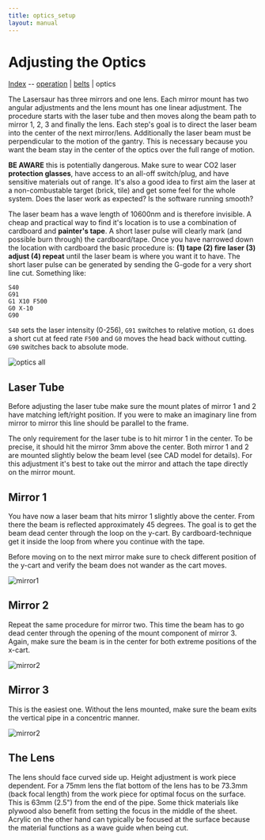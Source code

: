 ```yaml
---
title: optics_setup
layout: manual
---
```


Adjusting the Optics
=============


[Index](index) -- [operation](operation) | [belts](timing_belts) | optics

The Lasersaur has three mirrors and one lens. Each mirror mount has two angular adjustments and the lens mount has one linear adjustment. The procedure starts with the laser tube and then moves along the beam path to mirror 1, 2, 3 and finally the lens. Each step's goal is to direct the laser beam into the center of the next mirror/lens. Additionally the laser beam must be perpendicular to the motion of the gantry. This is necessary because you want the beam stay in the center of the optics over the full range of motion.

**BE AWARE** this is potentially dangerous. Make sure to wear CO2 laser **protection glasses**, have access to an all-off switch/plug, and have sensitive materials out of range. It's also a good idea to first aim the laser at a non-combustable target (brick, tile) and get some feel for the whole system. Does the laser work as expected? Is the software running smooth?

The laser beam has a wave length of 10600nm and is therefore invisible. A cheap and practical way to find it's location is to use a combination of cardboard and **painter's tape**. A short laser pulse will clearly mark (and possible burn through) the cardboard/tape. Once you have narrowed down the location with cardboard the basic procedure is: **(1) tape (2) fire laser (3) adjust (4) repeat** until the laser beam is where you want it to have. The short laser pulse can be generated by sending  the G-gode for a very short line cut. Something like:

    S40
    G91
    G1 X10 F500
    G0 X-10
    G90

`S40` sets the laser intensity (0-256), `G91` switches to relative motion, `G1` does a short cut at feed rate `F500` and `G0` moves the head back without cutting. `G90` switches back to absolute mode.

![optics all](http://farm6.static.flickr.com/5062/5894689085_12bd15dc4d_z.jpg)


Laser Tube
----------

Before adjusting the laser tube make sure  the mount plates of mirror 1 and 2 have matching left/right position. If you were to make an imaginary line from mirror to mirror this line should be parallel to the frame.

The only requirement for the laser tube is to hit mirror 1 in the center. To be precise, it should hit the mirror 3mm above the center. Both mirror 1 and 2 are mounted slightly below the beam level (see CAD model for details). For this adjustment it's best to take out the mirror and attach the tape directly on the mirror mount.


Mirror 1
-------

You have now a laser beam that hits mirror 1 slightly above the center. From there the beam is reflected approximately 45 degrees. The goal is to get the  beam dead center through the loop on the y-cart. By cardboard-technique get it inside the loop from where you continue with the tape. 

Before moving on to the next mirror make sure to check different position of the y-cart and verify the beam does not wander as the cart moves.

![mirror1](http://farm7.static.flickr.com/6029/5894689245_59ce4c79e2_z.jpg)


Mirror 2
-------

Repeat the same procedure for mirror two. This time the beam has to go dead center through the opening of the mount component of mirror 3. Again, make sure the beam is in the center for both extreme positions of the x-cart.

![mirror2](http://farm6.static.flickr.com/5263/5894689487_9437940391_z.jpg)


Mirror 3
-------

This is the easiest one. Without the lens mounted, make sure the beam exits the vertical pipe in a concentric manner.

![mirror2](http://farm6.static.flickr.com/5318/5894689583_7c4fc2afe3_z.jpg)


The Lens
--------

The lens should face curved side up. Height adjustment is work piece dependent. For a 75mm lens the flat bottom of the lens has to be 73.3mm (back focal length) from the work piece for optimal focus on the surface. This is 63mm (2.5") from the end of the pipe. Some thick materials like plywood also benefit from setting the focus in the middle of the sheet. Acrylic on the other hand can typically be focused at the surface because the material functions as a wave guide when being cut.
